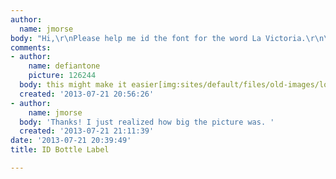 ```yaml
---
author:
  name: jmorse
body: "Hi,\r\nPlease help me id the font for the word La Victoria.\r\n\r\nThanks!\r\nJennifer[img:sites/default/files/old-images/photo-31_4665.JPG]"
comments:
- author:
    name: defiantone
    picture: 126244
  body: this might make it easier[img:sites/default/files/old-images/logo_4240.png]
  created: '2013-07-21 20:56:26'
- author:
    name: jmorse
  body: 'Thanks! I just realized how big the picture was. '
  created: '2013-07-21 21:11:39'
date: '2013-07-21 20:39:49'
title: ID Bottle Label

---
```

